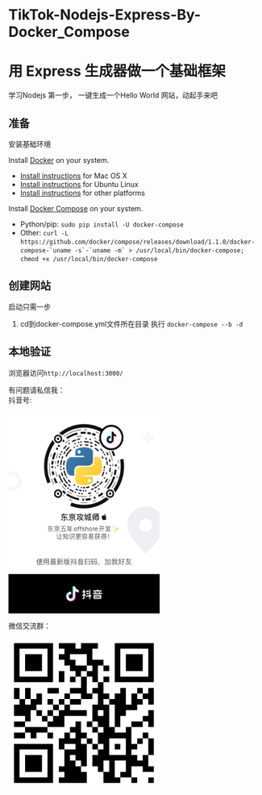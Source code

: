 # TikTok-Nodejs-Express-By-Docker_Compose
# 用 Express 生成器做一个基础框架

学习Nodejs 第一步，
一键生成一个Hello World 网站，动起手来吧

## 准备

安装基础环境

Install [Docker](https://www.docker.com/) on your system.

* [Install instructions](https://docs.docker.com/installation/mac/) for Mac OS X
* [Install instructions](https://docs.docker.com/installation/ubuntulinux/) for Ubuntu Linux
* [Install instructions](https://docs.docker.com/installation/) for other platforms

Install [Docker Compose](http://docs.docker.com/compose/) on your system.

* Python/pip: `sudo pip install -U docker-compose`
* Other: ``curl -L https://github.com/docker/compose/releases/download/1.1.0/docker-compose-`uname -s`-`uname -m` > /usr/local/bin/docker-compose; chmod +x /usr/local/bin/docker-compose``

## 创建网站

启动只需一步 
1. cd到docker-compose.yml文件所在目录 执行
`docker-compose --b -d`

## 本地验证
浏览器访问`http://localhost:3000/`

有问题请私信我：</br>
抖音号:</br>

<img src="https://github.com/blue-battery/TikTok-Nodejs-Express-By-Docker_Compose/blob/main/%E6%8A%96%E9%9F%B3QR.jpeg" width = "300" height = "400" alt="" align=center />

微信交流群：</br>

<img src="https://github.com/blue-battery/TikTok-Nodejs-Express-By-Docker_Compose/blob/main/%E5%BE%AE%E4%BF%A1%E7%BE%A4%E2%80%94%E6%8A%96%E9%9F%B3%E6%94%BB%E5%9F%8E%E5%B8%88.png" width = "300" height = "300" alt="" align=center />


